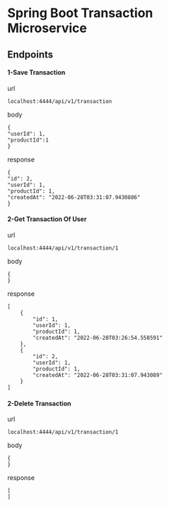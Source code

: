 # Spring Boot Transaction Microservice

## Endpoints

#### 1-Save Transaction
url
```aidl
localhost:4444/api/v1/transaction
```
body 
```aidl
{
"userId": 1,
"productId":1
}
```
response
```aidl
{
"id": 2,
"userId": 1,
"productId": 1,
"createdAt": "2022-06-28T03:31:07.9430886"
}
```
 
#### 2-Get Transaction Of User
url
```aidl
localhost:4444/api/v1/transaction/1
```
body
```aidl
{
}
```
response
```aidl
[
	{
		"id": 1,
		"userId": 1,
		"productId": 1,
		"createdAt": "2022-06-28T03:26:54.558591"
	},
	{
		"id": 2,
		"userId": 1,
		"productId": 1,
		"createdAt": "2022-06-28T03:31:07.943089"
	}
]
```

#### 2-Delete Transaction
url
```aidl
localhost:4444/api/v1/transaction/1
```
body
```aidl
{
}
```
response
```aidl
[
]
```